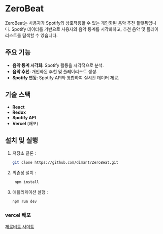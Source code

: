 # ZeroBeat

ZeroBeat는 사용자가 Spotify와 상호작용할 수 있는 개인화된 음악 추천 플랫폼입니다. Spotify 데이터를 기반으로 사용자의 음악 통계를 시각화하고, 추천 음악 및 플레이리스트를 탐색할 수 있습니다.

## 주요 기능
- **음악 통계 시각화**: Spotify 활동을 시각적으로 분석.
- **음악 추천**: 개인화된 추천 및 플레이리스트 생성.
- **Spotify 연동**: Spotify API와 통합하여 실시간 데이터 제공.

## 기술 스택
- **React**
- **Redux**
- **Spotify API**
- **Vercel** (배포)

## 설치 및 실행
1. 저장소 클론 :
   
   ```bash
   git clone https://github.com/dimant/ZeroBeat.git

2. 의존성 설치 :

   ```bash
    npm install

4. 애플리케이션 실행 :

   ```bash
   npm run dev

### vercel 배포
[제로비트 사이트](https://zero-beat.vercel.app/)

